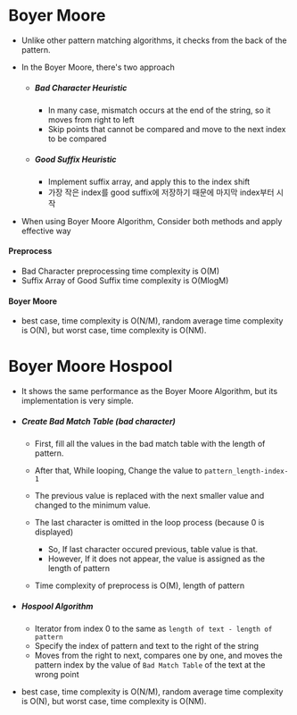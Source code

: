 # Boyer Moore

* Unlike other pattern matching algorithms, it checks from the back of the pattern.



* In the Boyer Moore, there's two approach

  * ##### Bad Character Heuristic

    * In many case, mismatch occurs at the end of the string, so it moves from right to left
    * Skip points that cannot be compared and move to the next index to be compared

  * ##### Good Suffix Heuristic

    * Implement suffix array, and apply this to the index shift
    * 가장 작은 index를 good suffix에 저장하기 때문에 마지막 index부터 시작

* When using Boyer Moore Algorithm, Consider both methods and apply effective way



#### Preprocess

* Bad Character preprocessing time complexity is O(M)
* Suffix Array of Good Suffix time complexity is O(MlogM)

#### Boyer Moore

* best case, time complexity is O(N/M), random average time complexity is O(N), but worst case, time complexity is O(NM).





# Boyer Moore Hospool

* It shows the same performance as the Boyer Moore Algorithm, but its implementation is very simple.



* ##### Create Bad Match Table (bad character)

  * First, fill all the values in the bad match table with the length of pattern.

  * After that, While looping, Change the value to `pattern_length-index-1`

  * The previous value is replaced with the next smaller value and changed to the minimum value.

  * The last character is omitted in the loop process (because 0 is displayed)

    * So, If last character occured previous, table value is that.
    * However, If it does not appear, the value is assigned as the length of pattern

  * Time complexity of preprocess is O(M), length of pattern

    

* ##### Hospool Algorithm

  * Iterator from index 0 to the same as `length of text - length of pattern`
  * Specify the index of pattern and text to the right of the string
  * Moves from the right to next, compares one by one, and moves the pattern index by the value of `Bad Match Table` of the text at the wrong point



* best case, time complexity is O(N/M), random average time complexity is O(N), but worst case, time complexity is O(NM).
